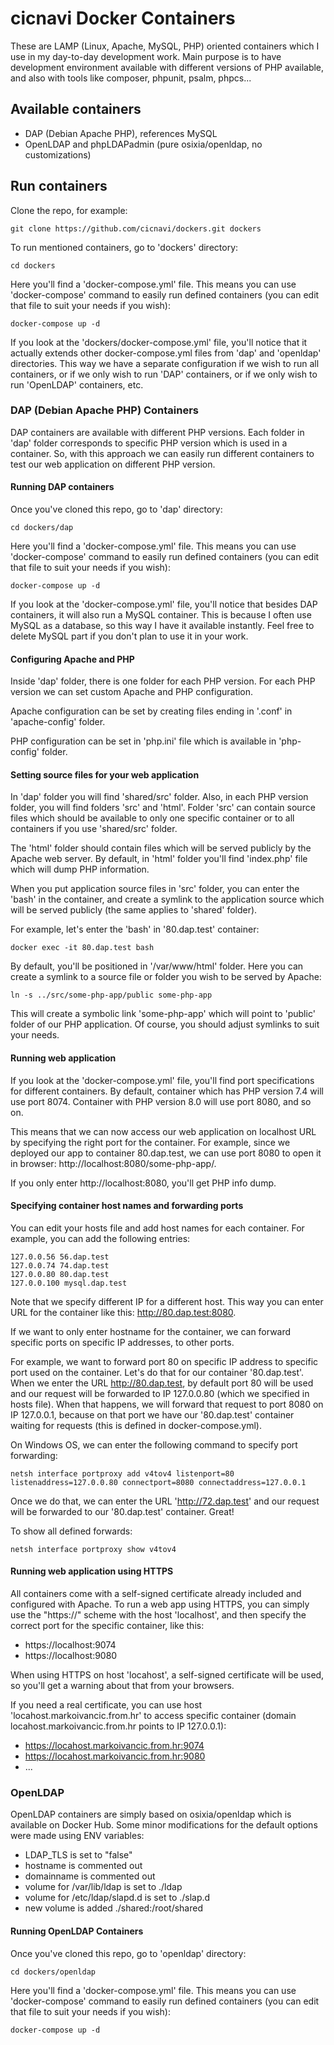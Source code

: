# cicnavi Docker Containers

These are LAMP (Linux, Apache, MySQL, PHP) oriented containers which I use in my day-to-day 
development work. Main purpose is to have development environment available with different
versions of PHP available, and also with tools like composer, phpunit, psalm, phpcs...

## Available containers

- DAP (Debian Apache PHP), references MySQL
- OpenLDAP and phpLDAPadmin (pure osixia/openldap, no customizations)

## Run containers
Clone the repo, for example:

```shell
git clone https://github.com/cicnavi/dockers.git dockers
```

To run mentioned containers, go to 'dockers' directory:

```shell
cd dockers
```

Here you'll find a 'docker-compose.yml' file. This means you can use 'docker-compose' command 
to easily run defined containers (you can edit that file to suit your needs if you wish):

```shell
docker-compose up -d
```

If you look at the 'dockers/docker-compose.yml' file, you'll notice that it actually extends other docker-compose.yml 
files from 'dap' and 'openldap' directories. This way we have a separate configuration if we wish to run all containers, 
or if we only wish to run 'DAP' containers, or if we only wish to run 'OpenLDAP' containers, etc.

### DAP (Debian Apache PHP) Containers

DAP containers are available with different PHP versions. Each folder in 'dap' folder corresponds to 
specific PHP version which is used in a container. So, with this approach we can easily run different containers 
to test our web application on different PHP version.

#### Running DAP containers
Once you've cloned this repo, go to 'dap' directory:

```shell
cd dockers/dap
```

Here you'll find a 'docker-compose.yml' file. This means you can use 'docker-compose' command to easily run defined 
containers (you can edit that file to suit your needs if you wish):

```shell
docker-compose up -d
```

If you look at the 'docker-compose.yml' file, you'll notice that besides DAP containers, it will also run a MySQL 
container. This is because I often use MySQL as a database, so this way I have it available instantly. Feel free to 
delete MySQL part if you don't plan to use it in your work.

#### Configuring Apache and PHP
Inside 'dap' folder, there is one folder for each PHP version. For each PHP version we can set custom Apache and PHP 
configuration. 

Apache configuration can be set by creating files ending in '.conf' in 'apache-config' folder.

PHP configuration can be set in 'php.ini' file which is available in 'php-config' folder.

#### Setting source files for your web application
In 'dap' folder you will find 'shared/src' folder. Also, in each PHP version folder, 
you will find folders 'src' and 'html'.
Folder 'src' can contain source files which should be available to only one specific container or to all containers
if you use 'shared/src' folder. 

The 'html' folder should contain files which will be served publicly by the Apache web server. 
By default, in 'html' folder you'll find 'index.php' file which will dump PHP information.

When you put application source files in 'src' folder, you can enter the 'bash' in the container, and create a symlink 
to the application source which will be served publicly (the same applies to 'shared' folder).

For example, let's enter the 'bash' in '80.dap.test' container:
```shell
docker exec -it 80.dap.test bash
```
By default, you'll be positioned in '/var/www/html' folder. Here you can create a symlink to a source file or folder 
you wish to be served by Apache:
```shell
ln -s ../src/some-php-app/public some-php-app
```
This will create a symbolic link 'some-php-app' which will point to 'public' folder of our PHP application. Of course, 
you should adjust symlinks to suit your needs.

#### Running web application
If you look at the 'docker-compose.yml' file, you'll find port specifications for different containers. By default, 
container which has PHP version 7.4 will use port 8074. Container with PHP version 8.0 will use port 8080, and so on.

This means that we can now access our web application on localhost URL by specifying the right port for the container. 
For example, since we deployed our app to container 80.dap.test, we can use port 8080 to open it in browser: 
http://localhost:8080/some-php-app/.

If you only enter http://localhost:8080, you'll get PHP info dump.

#### Specifying container host names and forwarding ports
You can edit your hosts file and add host names for each container.
For example, you can add the following entries:
```
127.0.0.56 56.dap.test
127.0.0.74 74.dap.test
127.0.0.80 80.dap.test
127.0.0.100 mysql.dap.test
```
Note that we specify different IP for a different host. This way you can enter URL for the container like this: 
http://80.dap.test:8080. 

If we want to only enter hostname for the container, we can forward specific ports on specific 
IP addresses, to other ports. 

For example, we want to forward port 80 on specific IP address to 
specific port used on the container. Let's do that for our 
container '80.dap.test'. When we enter the URL http://80.dap.test, by default port 80 will be used and our request 
will be forwarded to IP 127.0.0.80 (which we specified in hosts file). When that happens, we will forward that request 
to port 8080 on IP 127.0.0.1, because on that port we have our '80.dap.test' container waiting for requests 
(this is defined in docker-compose.yml).

On Windows OS, we can enter the following command to specify port forwarding:
```shell
netsh interface portproxy add v4tov4 listenport=80 listenaddress=127.0.0.80 connectport=8080 connectaddress=127.0.0.1
```
Once we do that, we can enter the URL 'http://72.dap.test' and our request will be forwarded to our '80.dap.test' 
container. Great!

To show all defined forwards:

```shell
netsh interface portproxy show v4tov4
```

#### Running web application using HTTPS
All containers come with a self-signed certificate already included and configured with Apache.
To run a web app using HTTPS, you can simply use the "https://" scheme with the host 'localhost',
and then specify the correct port for the specific container, like this:
* https://localhost:9074
* https://localhost:9080

When using HTTPS on host 'locahost', a self-signed certificate will be used, so you'll get a warning about that
from your browsers.

If you need a real certificate, you can use host 'locahost.markoivancic.from.hr' to access specific container
(domain locahost.markoivancic.from.hr points to IP 127.0.0.1):
* https://locahost.markoivancic.from.hr:9074
* https://locahost.markoivancic.from.hr:9080
* ...

### OpenLDAP

OpenLDAP containers are simply based on osixia/openldap which is available on Docker Hub. 
Some minor modifications for the default options were made using ENV variables:

- LDAP_TLS is set to "false"
- hostname is commented out
- domainname is commented out
- volume for /var/lib/ldap is set to ./ldap
- volume for /etc/ldap/slapd.d is set to ./slap.d
- new volume is added ./shared:/root/shared  

#### Running OpenLDAP Containers
Once you've cloned this repo, go to 'openldap' directory:

```shell
cd dockers/openldap
```

Here you'll find a 'docker-compose.yml' file. This means you can use 'docker-compose' command to easily run defined 
containers (you can edit that file to suit your needs if you wish):

```shell
docker-compose up -d
```